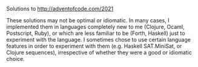 Solutions to http://adventofcode.com/2021

These solutions may not be optimal or idiomatic. In many cases, I implemented
them in languages completely new to me (Clojure, Ocaml, Postscript, Ruby), or
which are less familiar to be (Forth, Haskell) just to experiment with the
language. I sometimes chose to use certain language features in order to
experiment with them (e.g. Haskell SAT.MiniSat, or Clojure sequences),
irrespective of whether they were a good or idiomatic choice.
